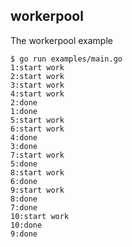 ## workerpool
The workerpool example

```console
$ go run examples/main.go 
1:start work
2:start work
3:start work
4:start work
2:done
1:done
5:start work
6:start work
4:done
3:done
7:start work
5:done
8:start work
6:done
9:start work
8:done
7:done
10:start work
10:done
9:done
```